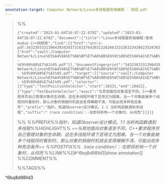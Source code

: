 ```yaml
---
annotation-target: Computer Network/Linux多线程服务端编程 - 陈硕.pdf
---
```





>%%
>```annotation-json
>{"created":"2023-01-04T16:07:22.678Z","updated":"2023-01-04T16:07:22.678Z","document":{"title":"Linux多线程服务端编程:使用muduo C++网络库","link":[{"href":"urn:x-pdf:34323033313964393439373163376430313262663331363234386235343632326138316565636137366664303237346236633632636266616634643136316235"},{"href":"vault:/Computer Network/Linux%E5%A4%9A%E7%BA%BF%E7%A8%8B%E6%9C%8D%E5%8A%A1%E7%AB%AF%E7%BC%96%E7%A8%8B - %E9%99%88%E7%A1%95.pdf"}],"documentFingerprint":"34323033313964393439373163376430313262663331363234386235343632326138316565636137366664303237346236633632636266616634643136316235"},"uri":"vault:/Computer Network/Linux%E5%A4%9A%E7%BA%BF%E7%A8%8B%E6%9C%8D%E5%8A%A1%E7%AB%AF%E7%BC%96%E7%A8%8B - %E9%99%88%E7%A1%95.pdf","target":[{"source":"vault:/Computer Network/Linux%E5%A4%9A%E7%BA%BF%E7%A8%8B%E6%9C%8D%E5%8A%A1%E7%AB%AF%E7%BC%96%E7%A8%8B - %E9%99%88%E7%A1%95.pdf","selector":[{"type":"TextPositionSelector","start":10331,"end":10422},{"type":"TextQuoteSelector","exact":"与其他面向对象语言不同，C++要求程序员自己管理对象的生命期，这在多线程环境下显得尤为困难。当一个对象能被多个线程同时看到时，那么对象的销毁时机就会变得模糊不清，可能出现多种竞态条件","prefix":"指针，知道Observer设计模式。1.1 当析构函数遇到多线程","suffix":"（race condition）：·在即将析构一个对象时，从何而"}]}]}
>```
>%%
>*%%PREFIX%%指针，知道Observer设计模式。1.1 当析构函数遇到多线程%%HIGHLIGHT%% ==与其他面向对象语言不同，C++要求程序员自己管理对象的生命期，这在多线程环境下显得尤为困难。当一个对象能被多个线程同时看到时，那么对象的销毁时机就会变得模糊不清，可能出现多种竞态条件== %%POSTFIX%%（race condition）：·在即将析构一个对象时，从何而*
>%%LINK%%[[#^6bq8d98lld3|show annotation]]
>%%COMMENT%%
>
>%%TAGS%%
>
^6bq8d98lld3
